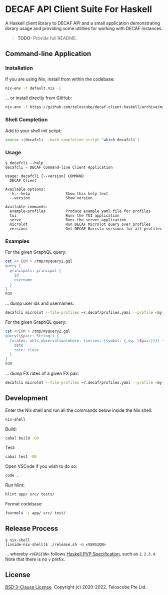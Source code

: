# DECAF API Client Suite For Haskell

A Haskell client library to DECAF API and a small application demonstrating
library usage and providing some utilities for working with DECAF instances.

> **TODO:** Provide full README.

## Command-line Application

### Installation

If you are using Nix, install from within the codebase:

```sh
nix-env -f default.nix -i
```

... or install directly from GitHub:

```sh
nix-env -f https://github.com/teloscube/decaf-client-haskell/archive/main.tar.gz -i
```

### Shell Completion

Add to your shell init script:

```sh
source <(decafcli --bash-completion-script `which decafcli`)
```

### Usage

```console
$ decafcli --help
decafcli - DECAF Command-line Client Application

Usage: decafcli [--version] COMMAND
  DECAF Client

Available options:
  -h,--help                Show this help text
  --version                Show version

Available commands:
  example-profiles         Produce example yaml file for profiles
  tui                      Runs the TUI application
  serve                    Runs the server application
  microlot                 Run DECAF Microlot query over profiles
  versions                 Get DECAF Barista versions for all profiles
```

### Examples

For the given GraphQL query:

```sh
cat << EOM > /tmp/myquery1.gql
query {
  principals: principal {
    id
    username
  }
}
EOM
```

... dump user ids and usernames:

```sh
decafcli microlot --file-profiles ~/.decaf/profiles.yaml --profile <my-profile> --query /tmp/myquery1.gql
```

For the given GraphQL query:

```sh
cat <<EOM > /tmp/myquery2.gql
query(\$pair: String!) {
  fxrates: ohlc_observation(where: {series: {symbol: {_eq: \$pair}}}) {
    date
    rate: close
  }
}
EOM
```

... dump FX rates of a given FX pair:

```sh
decafcli microlot --file-profiles ~/.decaf/profiles.yaml --profile <my-profile> --query /tmp/myquery2.gql --params '{"pair": "EURUSD"}'
```

## Development

Enter the Nix shell and run all the commands below inside the Nix shell:

```sh
nix-shell
```

Build:

```sh
cabal build -O0
```

Test:

```sh
cabal test -O0
```

Open VSCode if you wish to do so:

```sh
code .
```

Run hlint:

```sh
hlint app/ src/ tests/
```

Format codebase:

```sh
fourmolu -i app/ src/ test/
```

## Release Process

```console
$ nix-shell
[inside-nix-shell]$ ./release.sh -n <VERSION>
```

... whereby `<VERSION>` follows [Haskell PVP
Specification](https://pvp.haskell.org/), such as `1.2.3.4`. Note that
there is no `v` prefix.

## License

[BSD 3-Clause License](./LICENSE). Copyright (c) 2020-2022, Teloscube Pte Ltd.
